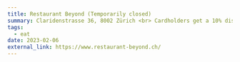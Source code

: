 ```yaml
---
title: Restaurant Beyond (Temporarily closed)
summary: Claridenstrasse 36, 8002 Zürich <br> Cardholders get a 10% discount
tags:
  - eat
date: 2023-02-06
external_link: https://www.restaurant-beyond.ch/
---
```


